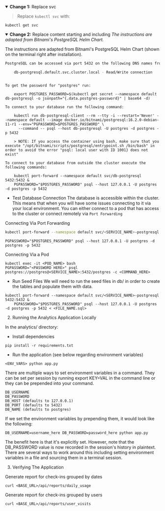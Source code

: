 <details open>
<summary><b>Change 1:</b> Replace svc</summary>

> Replace `kubectl svc` with:

```
kubectl get svc
```

</details>

<details open>
<summary><b>Change 2:</b> Replace content starting and including <i>The instructions are adapted from Bitnami's PostgreSQL Helm Chart.</i></summary>

The instructions are adapted from Bitnami's PostgreSQL Helm Chart (shown on the terminal right after installation).

```bash
PostgreSQL can be accessed via port 5432 on the following DNS names from within your cluster:

    db-postgresql.default.svc.cluster.local - Read/Write connection
```

```

To get the password for "postgres" run:

    export POSTGRES_PASSWORD=$(kubectl get secret --namespace default db-postgresql -o jsonpath="{.data.postgres-password}" | base64 -d)

To connect to your database run the following command:

    kubectl run db-postgresql-client --rm --tty -i --restart='Never' --namespace default --image docker.io/bitnami/postgresql:16.2.0-debian-11-r1 --env="PGPASSWORD=$POSTGRES_PASSWORD" \
      --command -- psql --host db-postgresql -U postgres -d postgres -p 5432

    > NOTE: If you access the container using bash, make sure that you execute "/opt/bitnami/scripts/postgresql/entrypoint.sh /bin/bash" in order to avoid the error "psql: local user with ID 1001} does not exist"

To connect to your database from outside the cluster execute the following commands:

    kubectl port-forward --namespace default svc/db-postgresql 5432:5432 &
    PGPASSWORD="$POSTGRES_PASSWORD" psql --host 127.0.0.1 -U postgres -d postgres -p 5432
```

* Test Database Connection The database is accessible within the cluster. This means that when you will have some issues connecting to it via your local environment. You can either connect to a pod that has access to the cluster or connect remotely via `Port Forwarding`

Connecting Via Port Forwarding

```bash
kubectl port-forward --namespace default svc/<SERVICE_NAME>-postgresql 5432:5432 &
```

```
PGPASSWORD="$POSTGRES_PASSWORD" psql --host 127.0.0.1 -U postgres -d postgres -p 5432
```

Connecting Via a Pod

```undefined
kubectl exec -it <POD_NAME> bash
PGPASSWORD="<PASSWORD HERE>" psql postgres://postgres@<SERVICE_NAME>:5432/postgres -c <COMMAND_HERE>
```

* Run Seed Files We will need to run the seed files in db/ in order to create the tables and populate them with data.

```
kubectl port-forward --namespace default svc/<SERVICE_NAME>-postgresql 5432:5432 &
    PGPASSWORD="$POSTGRES_PASSWORD" psql --host 127.0.0.1 -U postgres -d postgres -p 5432 < <FILE_NAME.sql>
```

2. Running the Analytics Application Locally

In the analytics/ directory:

* Install dependencies

```undefined
pip install -r requirements.txt
```

* Run the application (see below regarding environment variables)

```undefined
<ENV_VARS> python app.py
```

There are multiple ways to set environment variables in a command. They can be set per session by running export KEY=VAL in the command line or they can be prepended into your command.

```undefined
DB_USERNAME
DB_PASSWORD
DB_HOST (defaults to 127.0.0.1)
DB_PORT (defaults to 5432)
DB_NAME (defaults to postgres)
```

If we set the environment variables by prepending them, it would look like the following:

```undefined
DB_USERNAME=username_here DB_PASSWORD=password_here python app.py
```

The benefit here is that it's explicitly set. However, note that the DB_PASSWORD value is now recorded in the session's history in plaintext. There are several ways to work around this including setting environment variables in a file and sourcing them in a terminal session.

3. Verifying The Application

Generate report for check-ins grouped by dates 

```undefined
curl <BASE_URL>/api/reports/daily_usage
```

Generate report for check-ins grouped by users 

```undefined
curl <BASE_URL>/api/reports/user_visits
```
</details>
